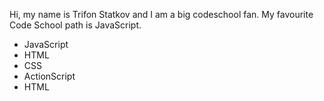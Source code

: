 Hi, my name is Trifon Statkov and I am a big codeschool fan. My favourite Code School path is JavaScript.
* JavaScript
* HTML
* CSS
* ActionScript
* HTML
